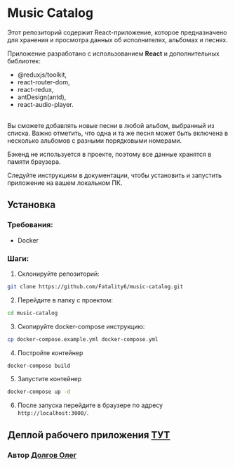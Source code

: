 # Music Catalog

Этот репозиторий содержит React-приложение, которое предназначено для хранения и просмотра данных об исполнителях, альбомах и песнях.

Приложение разработано с использованием **React** и дополнительных библиотек: 
- @reduxjs/toolkit, 
- react-router-dom, 
- react-redux, 
- antDesign(antd), 
- react-audio-player.

<br>
Вы сможете добавлять новые песни в любой альбом, выбранный из списка. Важно отметить, что одна и та же песня может быть включена в несколько альбомов с разными порядковыми номерами.

Бэкенд не используется в проекте, поэтому все данные хранятся в памяти браузера.

Следуйте инструкциям в документации, чтобы установить и запустить приложение на вашем локальном ПК.

## Установка
### Требования: 
- Docker
### Шаги:
1. Склонируйте репозиторий:
```bash
git clone https://github.com/Fatality6/music-catalog.git
```
2. Перейдите в папку с проектом:
```bash
cd music-catalog
```
3. Скопируйте docker-compose инструкцию:
```bash
cp docker-compose.example.yml docker-compose.yml
```
4. Постройте контейнер
```bash
docker-compose build
```
5. Запустите контейнер
```bash
docker-compose up -d
```
6. После запуска перейдите в браузере по адресу `http://localhost:3000/`.


## Деплой рабочего приложения [ТУТ](https://tourmaline-mochi-029eae.netlify.app//)


### Автор [Долгов Олег](https://github.com/Fatality6)
